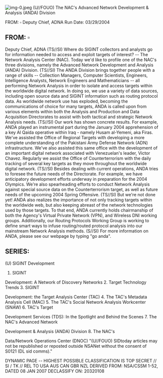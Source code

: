 ![img-0.jpeg](img-0.jpeg)
(U//FOUO) The NAC's Advanced Network Development \& Analysis (ANDA) Division

FROM: $\square$
Deputy Chief, ADNA
Run Date: 03/29/2004

## FROM: $\square$

Deputy Chief, ADNA
(TS//SI) Where do SIGINT collectors and analysts go for information needed to access and exploit targets of interest? -- The Network Analysis Center (NAC). Today we'd like to profile one of the NAC's three divisions, namely the Advanced Network Development and Analysis (ANDA) Division.
(TS//SI) The ANDA Division brings together people with a range of skills -- Collection Managers, Computer Scientists, Engineers, Intelligence Analysts, Network Engineers and Mathematicians -- all performing Network Analysis in order to isolate and access targets within the worldwide digital network. In doing so, we use a variety of data sources, including open source data and SIGINT information such as routing protocol data. As worldwide network use has exploded, becoming the communications of choice for many targets, ANDA is called upon from various elements within both the Analysis and Production and Data Acquisition Directorates to assist with both tactical and strategic Network Analysis needs.
(TS//SI) Our work has shown concrete results. For example, ANDA played an instrumental part during the January 2004 apprehension of a key Al Qaida operative within Iraq - namely Husam al-Yemeni, aka Firas. We've assisted the Office of Regional Targets with developing a more complete understanding of the Pakistani Army Defense Network (ADN) infrastructure. We've also assisted this same office with the development of an important digital network associated with Venezuelan's leader, Victor Chavez. Regularly we assist the Office of Counterterrorism with the daily tracking of several key targets as they move throughout the worldwide digital network.
(TS//SI) Besides dealing with current operations, ANDA tries to foresee the future needs of the Directorate. For example, we have anticipatory development efforts underway in preparation for the 2004 Olympics. We're also spearheading efforts to conduct Network Analysis against special source data on the Counterterrorism target, as well as future needs of the upcoming 2004 Spring Offensive.
(TS//SI) But we're not done yet! ANDA also realizes the importance of not only tracking targets within the worldwide web, but also keeping abreast of the network technologies used by those targets. To that end, ANDA currently holds chairmanship of both the Agency's Virtual Private Network (VPN), and Wireless DNI working groups. Additionally, our Routing Protocols Working Group is working to define smart ways to infuse routing/routed protocol analysis into our mainstream Network Analysis methods.
(S//SI) For more information on ANDA, please see our webpage by typing "go anda".

## SERIES:

(U) SIGINT Development

1. SIGINT

Development: A
Network of Discovery
Networks
2. Target Technology Trends
3. SIGINT

Development: the
Target Analysis
Center (TAC)
4. The TAC's Metadata Analysis Cell (MAC)
5. The TAC's Social Network Analysis Workcenter (SNAW)
6. TAC's Target

Development
Services (TDS): In the Spotlight and Behind the Scenes
7. The NAC's Advanced Network

Development \& Analysis (ANDA) Division
8. The NAC's

Data/Network
Operations Center (DNOC)
"(U//FOUO) SIDtoday articles may not be republished or reposted outside NSANet without the consent of S0121 (DL sid comms)."

DYNAMIC PAGE -- HIGHEST POSSIBLE CLASSIFICATION IS
TOP SECRET // SI / TK // REL TO USA AUS CAN GBR NZL
DERIVED FROM: NSA/CSSM 1-52, DATED 08 JAN 2007 DECLASSIFY ON: 20320108
